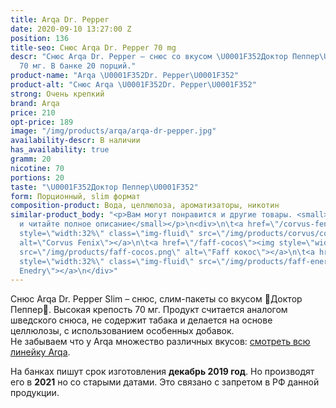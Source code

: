 ```yaml
---
title: Arqa Dr. Pepper
date: 2020-09-10 13:27:00 Z
position: 136
title-seo: Снюс Arqa Dr. Pepper 70 mg
descr: "Снюс Arqa Dr. Pepper – снюс со вкусом \U0001F352Доктор Пеппер\U0001F352. Крепость
  70 мг. В банке 20 порций."
product-name: "Arqa \U0001F352Dr. Pepper\U0001F352"
product-alt: "Снюс Arqa \U0001F352Dr. Pepper\U0001F352"
strong: Очень крепкий
brand: Arqa
price: 210
opt-price: 189
image: "/img/products/arqa/arqa-dr-pepper.jpg"
availability-descr: В наличии
has_availability: true
gramm: 20
nicotine: 70
portions: 20
taste: "\U0001F352Доктор Пеппер\U0001F352"
form: Порционный, slim формат
composition-product: Вода, целлюлоза, ароматизаторы, никотин
similar-product_body: "<p>Вам могут понравится и другие товары. <small>Жмите на картинки
  и читайте полное описание</small></p>\n<div>\n\t<a href=\"/corvus-fenix-barberry\"><img
  style=\"width:32%\" class=\"img-fluid\" src=\"/img/products/corvus/corvus-fenix.png\"
  alt=\"Corvus Fenix\"></a>\n\t<a href=\"/faff-cocos\"><img style=\"width:32%\" class=\"img-fluid\"
  src=\"/img/products/faff-cocos.png\" alt=\"Faff кокос\"></a>\n\t<a href=\"/faff-snus-energy\"><img
  style=\"width:32%\" class=\"img-fluid\" src=\"/img/products/faff-energy.png\" alt=\"Faff
  Enedry\"></a>\n</div>"
---
```


Снюс Arqa Dr. Pepper Slim – снюс, слим-пакеты со вкусом 🍒Доктор Пеппер🍒. Высокая крепость 70 мг. Продукт считается аналогом шведского снюса, не содержит табака и делается на основе целлюлозы, с использованием особенных добавок.<br>
Не забываем что у Arqa множество различных вкусов: [смотреть всю линейку Arqa](/arqa).

На банках пишут срок изготовления **декабрь 2019 год**. Но производят его в **2021** но со старыми датами. Это связано с запретом в РФ данной продукции.